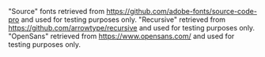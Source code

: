 "Source" fonts retrieved from https://github.com/adobe-fonts/source-code-pro and used for testing purposes only.
"Recursive" retrieved from https://github.com/arrowtype/recursive and used for testing purposes only.
"OpenSans" retrieved from https://www.opensans.com/ and used for testing purposes only.
